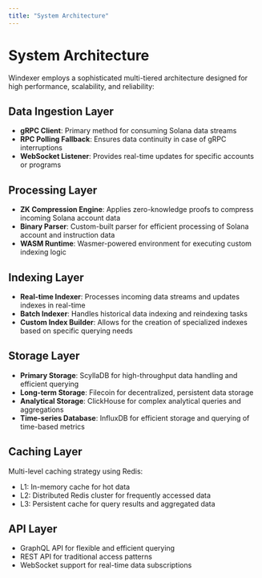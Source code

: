 ```yaml
---
title: "System Architecture"
---
```


# System Architecture

Windexer employs a sophisticated multi-tiered architecture designed for high performance, scalability, and reliability:

## Data Ingestion Layer

- **gRPC Client**: Primary method for consuming Solana data streams
- **RPC Polling Fallback**: Ensures data continuity in case of gRPC interruptions
- **WebSocket Listener**: Provides real-time updates for specific accounts or programs

## Processing Layer

- **ZK Compression Engine**: Applies zero-knowledge proofs to compress incoming Solana account data
- **Binary Parser**: Custom-built parser for efficient processing of Solana account and instruction data
- **WASM Runtime**: Wasmer-powered environment for executing custom indexing logic

## Indexing Layer

- **Real-time Indexer**: Processes incoming data streams and updates indexes in real-time
- **Batch Indexer**: Handles historical data indexing and reindexing tasks
- **Custom Index Builder**: Allows for the creation of specialized indexes based on specific querying needs

## Storage Layer

- **Primary Storage**: ScyllaDB for high-throughput data handling and efficient querying
- **Long-term Storage**: Filecoin for decentralized, persistent data storage
- **Analytical Storage**: ClickHouse for complex analytical queries and aggregations
- **Time-series Database**: InfluxDB for efficient storage and querying of time-based metrics

## Caching Layer

Multi-level caching strategy using Redis:
- L1: In-memory cache for hot data
- L2: Distributed Redis cluster for frequently accessed data
- L3: Persistent cache for query results and aggregated data

## API Layer

- GraphQL API for flexible and efficient querying
- REST API for traditional access patterns
- WebSocket support for real-time data subscriptions
